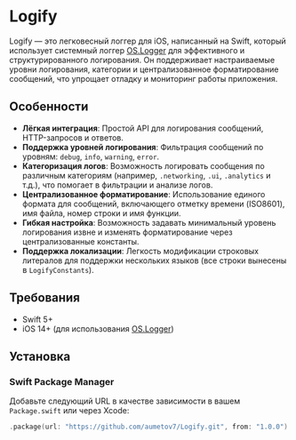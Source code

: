 # Logify

Logify — это легковесный логгер для iOS, написанный на Swift, который использует системный логгер [OS.Logger](https://developer.apple.com/documentation/os/os_logger) для эффективного и структурированного логирования. Он поддерживает настраиваемые уровни логирования, категории и централизованное форматирование сообщений, что упрощает отладку и мониторинг работы приложения.

## Особенности

- **Лёгкая интеграция**: Простой API для логирования сообщений, HTTP-запросов и ответов.
- **Поддержка уровней логирования**: Фильтрация сообщений по уровням: `debug`, `info`, `warning`, `error`.
- **Категоризация логов**: Возможность логировать сообщения по различным категориям (например, `.networking`, `.ui`, `.analytics` и т.д.), что помогает в фильтрации и анализе логов.
- **Централизованное форматирование**: Использование единого формата для сообщений, включающего отметку времени (ISO8601), имя файла, номер строки и имя функции.
- **Гибкая настройка**: Возможность задавать минимальный уровень логирования извне и изменять форматирование через централизованные константы.
- **Поддержка локализации**: Легкость модификации строковых литералов для поддержки нескольких языков (все строки вынесены в `LogifyConstants`).

## Требования

- Swift 5+
- iOS 14+ (для использования [OS.Logger](https://developer.apple.com/documentation/os/os_logger))

## Установка

### Swift Package Manager

Добавьте следующий URL в качестве зависимости в вашем `Package.swift` или через Xcode:

```swift
.package(url: "https://github.com/aumetov7/Logify.git", from: "1.0.0")
